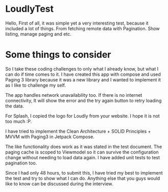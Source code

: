 # LoudlyTest

Hello, First of all, it was simple yet a very interesting test, because it included a lot of things.
From fetching remote data with Pagination. Show listing, manage paging and etc.

# Some things to consider

So I take these coding challenges to only what I already know, but what I can do if time comes to
it. I have created this app with compose and used Paging 3 library because it was a new library and I wanted to implement it as I like to challenge my self.

The app handles network unavailability too. If there is no internet connectivity, It will show the
error and the try again button to retry loading the data.

For Splash, I copied the logo for Loudly from your website. I hope it is not too much :P.

I have tried to implement the Clean Architecture + SOLID Principles + MVVM with Paging3 in Jetpack
Compose.

The like functionality does work as it was stated in the test document. The paging cache is scoped
to Viewmodel so it can survive the configuration change without needing to load data again.
I have added unit tests to test pagination too. 

Since I had only 48 hours, to submit this, I have tried my best to implement the test and try
to show what I can do. Anything else that you guys would like to know can be discussed during the 
interview.
